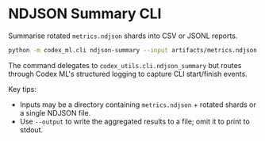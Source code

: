 # NDJSON Summary CLI

Summarise rotated `metrics.ndjson` shards into CSV or JSONL reports.

```bash
python -m codex_ml.cli ndjson-summary --input artifacts/metrics.ndjson --output-format csv
```

The command delegates to `codex_utils.cli.ndjson_summary` but routes through
Codex ML's structured logging to capture CLI start/finish events.

Key tips:
- Inputs may be a directory containing `metrics.ndjson` + rotated shards or a
  single NDJSON file.
- Use `--output` to write the aggregated results to a file; omit it to print to
  stdout.
